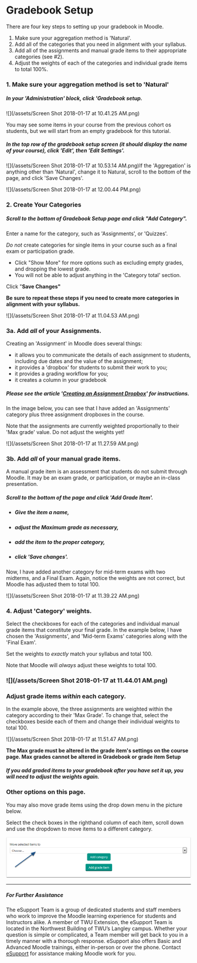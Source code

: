 # Gradebook Setup

There are four key steps to setting up your gradebook in Moodle.

1. Make sure your aggregation method is 'Natural'.
2. Add all of the categories that you need in alignment with your syllabus.
3. Add all of the assignments and manual grade items to their appropriate categories \(see \#2\).
4. Adjust the weights of each of the categories and individual grade items to total 100%.

### 1. Make sure your aggregation method is set to 'Natural'

##### In your 'Administration' block, click 'Gradebook setup.

![](/assets/Screen Shot 2018-01-17 at 10.41.25 AM.png)

You may see some items in your course from the previous cohort os students, but we will start from an empty gradebook for this tutorial.

##### In the top row of the gradebook setup screen \(it should display the name of your course\), click 'Edit', then 'Edit Settings'.

![](/assets/Screen Shot 2018-01-17 at 10.53.14 AM.png)If the 'Aggregation' is anything other than 'Natural', change it to Natural, scroll to the bottom of the page, and click 'Save Changes'.

![](/assets/Screen Shot 2018-01-17 at 12.00.44 PM.png)

### 2.  Create Your Categories

##### Scroll to the bottom of Gradebook Setup page and click **"Add Category"**.

Enter a name for the category, such as 'Assignments', or 'Quizzes'.

_Do not_ create categories for single items in your course such as a final exam or participation grade.

* Click "Show More" for more options such as excluding empty grades, and dropping the lowest grade.
* You will not be able to adjust anything in the 'Category total' section.

Click "**Save Changes"**

**Be sure to repeat these steps if you need to create more categories in alignment with your syllabus.**

![](/assets/Screen Shot 2018-01-17 at 11.04.53 AM.png)

### 3a. Add _all_ of your Assignments.

Creating an 'Assignment' in Moodle does several things:

* it allows you to communicate the details of each assignment to students, including due dates and the value of the assignment;
* it provides a 'dropbox' for students to submit their work to you;
* it provides a grading workflow for you;
* it creates a column in your gradebook

##### Please see the article '[Creating an Assignment Dropbox](https://twonline.gitbooks.io/moodlefaq/content/creating-an-assignment-dropbox.html)' for instructions.

In the image below, you can see that I have added an 'Assignments' category plus three assignment dropboxes in the course.

Note that the assignments are currently weighted proportionally to their 'Max grade' value. Do not adjust the weights yet!

![](/assets/Screen Shot 2018-01-17 at 11.27.59 AM.png)

### 3b. Add _all_ of your manual grade items.

A manual grade item is an assessment that students do not submit through Moodle. It may be an exam grade, or participation, or maybe an in-class presentation.

##### Scroll to the bottom of the page and click 'Add Grade Item'.

* ##### Give the item a name,
* ##### adjust the Maximum grade as necessary,
* ##### add the item to the proper category,
* ##### click 'Save changes'.

Now, I have added another category for mid-term exams with two midterms, and a Final Exam. Again, notice the weights are not correct, but Moodle has adjusted them to total 100.

![](/assets/Screen Shot 2018-01-17 at 11.39.22 AM.png)

### 4. Adjust 'Category' weights.

Select the checkboxes for each of the categories and individual manual grade items that constitute your final grade. In the example below, I have chosen the 'Assignments', and 'Mid-term Exams' categories along with the 'Final Exam'.

Set the weights to _exactly_ match your syllabus and total 100.

Note that Moodle will _always_ adjust these weights to total 100.

### ![](/assets/Screen Shot 2018-01-17 at 11.44.01 AM.png)

### Adjust grade items _within_ each category.

In the example above, the three assignments are weighted within the category according to their 'Max Grade'. To change that, select the checkboxes beside each of them and change their individual weights to total 100.

![](/assets/Screen Shot 2018-01-17 at 11.51.47 AM.png)

**The Max grade must be altered in the grade item's settings on the course page. Max grades cannot be altered in Gradebook or grade item Setup**

##### If you add graded items to your gradebook after you have set it up, you will need to adjust the weights again.

### Other options on this page.

You may also move grade items using the drop down menu in the picture below.

Select the check boxes in the righthand column of each item, scroll down and use the dropdown to move items to a different category.

![](/assets/other-options-of-this-page.png)

---

##### For Further Assistance

The eSupport Team is a group of dedicated students and staff members who work to improve the Moodle learning experience for students and Instructors alike. A member of TWU Extension, the eSupport Team is located in the Northwest Building of TWU’s Langley campus. Whether your question is simple or complicated, a Team member will get back to you in a timely manner with a thorough response. eSupport also offers Basic and Advanced Moodle trainings, either in-person or over the phone. Contact [eSupport](https://trinitywestern.teamdynamix.com/TDClient/Requests/ServiceDet?ID=16141) for assistance making Moodle work for you.

